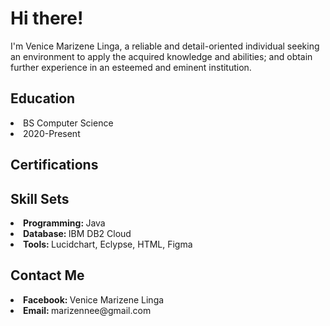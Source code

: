 <h1> Hi there! </h1>
<p> I'm Venice Marizene Linga, a reliable and detail-oriented individual seeking an environment to 
  apply the acquired knowledge and abilities; and obtain further experience in an esteemed and eminent institution. </p>

<h2> Education </h2>
<li> BS Computer Science </li>
<li> 2020-Present </li>

<h2> Certifications </h2>

<h2> Skill Sets </h2>
<li> <b> Programming: </b> Java </li>
<li> <b> Database: </b> IBM DB2 Cloud </li>
<li> <b> Tools: </b> Lucidchart, Eclypse, HTML, Figma </li>

<h2> Contact Me </h2>
<li> <b> Facebook: </b> Venice Marizene Linga </li>
<li> <b> Email: </b> marizennee@gmail.com </li>
